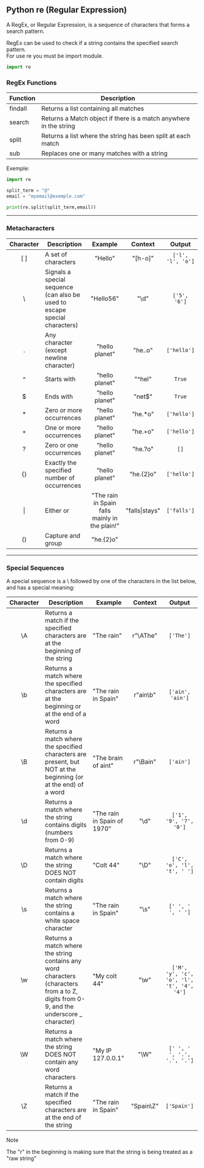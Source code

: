 ## Python re (Regular Expression)
A RegEx, or Regular Expression, is a sequence of characters that forms a search pattern.

RegEx can be used to check if a string contains the specified search pattern. <br>
For use re you must be import module.

```python
import re
```


### RegEx Functions 
|Function|Description|
|-----|-----|
|findall|Returns a list containing all matches|
|search|Returns a Match object if there is a match anywhere in the string|
|split|Returns a list where the string has been split at each match| 
|sub|Replaces one or many matches with a string|


Exemple:

```python
import re 

split_term = "@"
email = "myemail@exemple.com"

print(re.split(split_term,email))
```

----------------------------------------
### Metacharacters


| Character |Description|    Example     |    Context     |       Output       |
|:---------:|-----|:--------------:|:--------------:|:------------------:|
|    [ ]    |A set of characters|    "Hello"     |    "[h-o]"     | `['l', 'l', 'o']`  |
|     \     |Signals a special sequence (can also be used to escape special characters)|   "Hello56"    |      "\d"      |    `['5', '6']`    |
|     .     |Any character (except newline character)| "hello planet" |    "he..o"     |    `['hello']`     |
|     ^     |Starts with| "hello planet" |     "^hel"     |       `True`       |
|     $     |Ends with| "hello planet" |     "net$"     |       `True`       |
|     *     |Zero or more occurrences| "hello planet" |    "he.*o"     |    `['hello']`     |
|     +     |One or more occurrences| "hello planet" |    "he.+o"     |    `['hello']`     |
|     ?     |Zero or one occurrences| "hello planet" |    "he.?o"     |        `[]`        |
|    {}     |Exactly the specified number of occurrences| "hello planet" |   "he.{2}o"    |    `['hello']`     |
|    \|     |Either or| "The rain in Spain falls mainly in the plain!" | "falls\|stays" |`['falls']`|
|    ()     |Capture and group|   "he.{2}o"    |


-------------------------------------------
### Special Sequences

A special sequence is a \ followed by one of the characters in the list below, and has a special meaning:

| Character |Description| Example             |  Context  | Output |
|:---------:|-----|---------------------|:---------:|:------:|
|    \A     |  Returns a match if the specified characters are at the beginning of the string   | "The rain"          | r"\AThe"  |   `['The']`   |
|    \b     |   Returns a match where the specified characters are at the beginning or at the end of a word  | "The rain in Spain" | r"ain\b"  |`['ain', 'ain']`|
|    \B     |   Returns a match where the specified characters are present, but NOT at the beginning (or at the end) of a word  | "The brain of aint" | r"\Bain"  |`['ain']`|
|    \d     |   Returns a match where the string contains digits (numbers from 0-9)  |"The rain in Spain of 1970"|   "\d"    |`['1', '9', '7', '0']`|
|    \D     |   Returns a match where the string DOES NOT contain digits  |"Colt 44"|   "\D"    |`['C', 'o', 'l', 't', ' ']`|
|    \s     |   Returns a match where the string contains a white space character  |"The rain in Spain"|   "\s"    |`[' ', ' ', ' ']`|
|    \w     |   Returns a match where the string contains any word characters (characters from a to Z, digits from 0-9, and the underscore _ character)  |"My colt 44"|   "\w"    |`['M', 'y', 'c', 'o', 'l', 't', '4', '4']`|
|    \W     |   Returns a match where the string DOES NOT contain any word characters  |"My IP 127.0.0.1"|   "\W"    |`[' ', ' ', '.', '.', '.']`|
|    \Z     |   Returns a match if the specified characters are at the end of the string  |"The rain in Spain"| "Spain\Z" |`['Spain']`|

> [!NOTE]  
> The "r" in the beginning is making sure that the string is being treated as a "raw string"